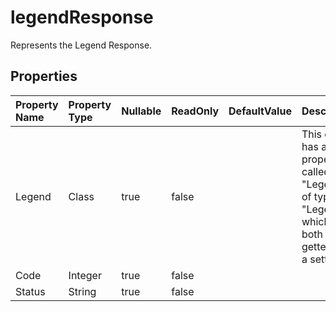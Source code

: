 # **legendResponse**

Represents the Legend Response. 

## **Properties**

| Property Name | Property Type | Nullable |  ReadOnly | DefaultValue | Description | 
| :- | :- | :- |:- |  :- | :- |
|Legend|Class|true|false |  |This class has a public property called "Legend" of type "Legend" which has both a getter and a setter.|
|Code|Integer|true|false |  ||
|Status|String|true|false |  ||

